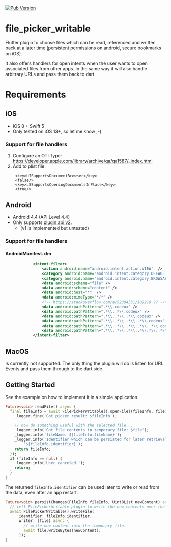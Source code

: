 [![Pub Version](https://img.shields.io/pub/v/file_picker_writable)](https://pub.dev/packages/file_picker_writable)

# file_picker_writable

Flutter plugin to choose files which can be read, referenced and written back at a
  later time (persistent permissions on android, secure bookmarks on iOS).

It also offers handlers for open intents when the user wants to open associated files from
other apps. In the same way it will also handle arbitrary URLs and pass them back to dart.

# Requirements


## iOS

* iOS 8 + Swift 5
* Only tested on iOS 13+, so let me know ;-)

### Support for file handlers

1. Configure an OTI Type: https://developer.apple.com/library/archive/qa/qa1587/_index.html
2. Add to plist file:
   ```
	<key>UISupportsDocumentBrowser</key>
	<false/>
	<key>LSSupportsOpeningDocumentsInPlace</key>
	<true/>
   ```

## Android

* Android 4.4 (API Level 4.4)
* Only supports [plugin api v2](https://flutter.dev/go/android-project-migration).
  * (v1 is implemented but untested)

### Support for file handlers

#### AndroidManifest.xlm
```xml
            <intent-filter>
                <action android:name="android.intent.action.VIEW"  />
                <category android:name="android.intent.category.DEFAULT" />
                <category android:name="android.intent.category.BROWSABLE" />
                <data android:scheme="file" />
                <data android:scheme="content" />
                <data android:host="*"  />
                <data android:mimeType="*/*" />
                <!-- https://stackoverflow.com/a/52384331/109219 ?? -->
                <data android:pathPattern=".*\\.codeux" />
                <data android:pathPattern=".*\\..*\\.codeux" />
                <data android:pathPattern=".*\\..*\\..*\\.codeux" />
                <data android:pathPattern=".*\\..*\\..*\\..*\\.codeux" />
                <data android:pathPattern=".*\\..*\\..*\\..*\\..*\\.codeux" />
                <data android:pathPattern=".*\\..*\\..*\\..*\\.*\\..*\\.codeux" />
            </intent-filter>
```

## MacOS

Is currently not supported. The only thing the plugin will do is listen for URL Events
and pass them through to the dart side.


## Getting Started

See the example on how to implement it in a simple application.

```dart
Future<void> readFile() async {
  final fileInfo = await FilePickerWritable().openFile((fileInfo, file) async {
    _logger.fine('Got picker result: $fileInfo');

    // now do something useful with the selected file...
    _logger.info('Got file contents in temporary file: $file');
    _logger.info('fileName: ${fileInfo.fileName}');
    _logger.info('Identifier which can be persisted for later retrieval:'
        '${fileInfo.identifier}');
    return fileInfo;
  });
  if (fileInfo == null) {
    _logger.info('User canceled.');
    return;
  }
}
```

The returned `fileInfo.identifier` can be used later to write or read from the data,
even after an app restart.

```dart
Future<void> persistChanges(FileInfo fileInfo, Uint8List newContent) async {
  // tell FilePickerWritable plugin to write the new contents over the user selected file
  await FilePickerWritable().writeFile(
      identifier: fileInfo.identifier,
      writer: (file) async {
        // write new content into the temporary file.
        await file.writeBytes(newContent);
      });
}
```
